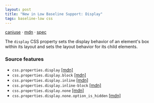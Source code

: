 ```yaml
---
layout: post
title: "New in Low Baseline Support: Display"
tags: baseline-low css
---
```


[caniuse](https://caniuse.com/?search=display) · [mdn](https://developer.mozilla.org/en-US/search?q=Display) · [spec](https://drafts.csswg.org/css-display-3/#the-display-properties)

The `display` CSS property sets the display behavior of an element's box within its layout and sets the layout behavior for its child elements.

### Source features

- ``css.properties.display`` [[mdn]](https://developer.mozilla.org/en-US/search?q=css.properties.display)
- ``css.properties.display.block`` [[mdn]](https://developer.mozilla.org/en-US/search?q=css.properties.display.block)
- ``css.properties.display.inline`` [[mdn]](https://developer.mozilla.org/en-US/search?q=css.properties.display.inline)
- ``css.properties.display.inline-block`` [[mdn]](https://developer.mozilla.org/en-US/search?q=css.properties.display.inline-block)
- ``css.properties.display.none`` [[mdn]](https://developer.mozilla.org/en-US/search?q=css.properties.display.none)
- ``css.properties.display.none.option_is_hidden`` [[mdn]](https://developer.mozilla.org/en-US/search?q=css.properties.display.none.option_is_hidden)
